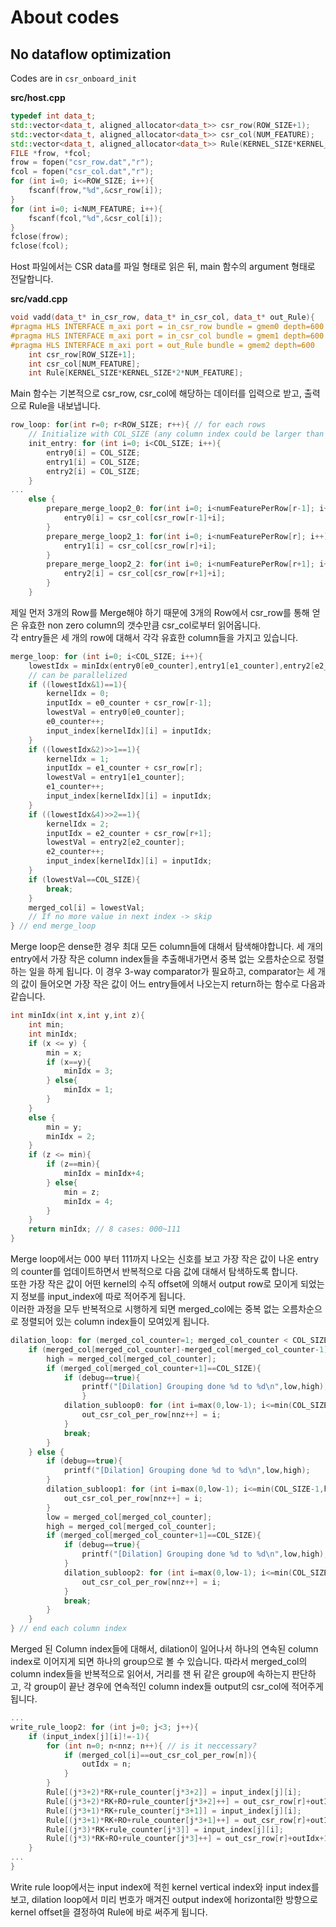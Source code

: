 # About codes

## No dataflow optimization 

Codes are in ```csr_onboard_init```  

**src/host.cpp**
```cpp
typedef int data_t;
std::vector<data_t, aligned_allocator<data_t>> csr_row(ROW_SIZE+1);
std::vector<data_t, aligned_allocator<data_t>> csr_col(NUM_FEATURE);
std::vector<data_t, aligned_allocator<data_t>> Rule(KERNEL_SIZE*KERNEL_SIZE*2*NUM_FEATURE);
FILE *frow, *fcol;
frow = fopen("csr_row.dat","r");
fcol = fopen("csr_col.dat","r");
for (int i=0; i<=ROW_SIZE; i++){
    fscanf(frow,"%d",&csr_row[i]);
}
for (int i=0; i<NUM_FEATURE; i++){
    fscanf(fcol,"%d",&csr_col[i]);
}
fclose(frow);
fclose(fcol);
```
Host 파일에서는 CSR data를 파일 형태로 읽은 뒤, main 함수의 argument 형태로 전달합니다.  

**src/vadd.cpp**  
```cpp
void vadd(data_t* in_csr_row, data_t* in_csr_col, data_t* out_Rule){
#pragma HLS INTERFACE m_axi port = in_csr_row bundle = gmem0 depth=600
#pragma HLS INTERFACE m_axi port = in_csr_col bundle = gmem1 depth=600
#pragma HLS INTERFACE m_axi port = out_Rule bundle = gmem2 depth=600
    int csr_row[ROW_SIZE+1];
    int csr_col[NUM_FEATURE];
    int Rule[KERNEL_SIZE*KERNEL_SIZE*2*NUM_FEATURE];
```
Main 함수는 기본적으로 csr_row, csr_col에 해당하는 데이터를 입력으로 받고, 출력으로 Rule을 내보냅니다.  
```cpp
row_loop: for(int r=0; r<ROW_SIZE; r++){ // for each rows
    // Initialize with COL_SIZE (any column index could be larger than COL_SIZE)
    init_entry: for (int i=0; i<COL_SIZE; i++){
        entry0[i] = COL_SIZE;
        entry1[i] = COL_SIZE;
        entry2[i] = COL_SIZE;
    }
...
    else {
        prepare_merge_loop2_0: for(int i=0; i<numFeaturePerRow[r-1]; i++){
            entry0[i] = csr_col[csr_row[r-1]+i];
        }
        prepare_merge_loop2_1: for(int i=0; i<numFeaturePerRow[r]; i++){
            entry1[i] = csr_col[csr_row[r]+i];
        }
        prepare_merge_loop2_2: for(int i=0; i<numFeaturePerRow[r+1]; i++){
            entry2[i] = csr_col[csr_row[r+1]+i];
        }
    }
```
제일 먼저 3개의 Row를 Merge해야 하기 때문에 3개의 Row에서 csr_row를 통해 얻은 유효한 non zero column의 갯수만큼 csr_col로부터 읽어옵니다.  
각 entry들은 세 개의 row에 대해서 각각 유효한 column들을 가지고 있습니다.  
```cpp
merge_loop: for (int i=0; i<COL_SIZE; i++){
    lowestIdx = minIdx(entry0[e0_counter],entry1[e1_counter],entry2[e2_counter]);
    // can be parallelized
    if ((lowestIdx&1)==1){
        kernelIdx = 0;
        inputIdx = e0_counter + csr_row[r-1];
        lowestVal = entry0[e0_counter];
        e0_counter++;
        input_index[kernelIdx][i] = inputIdx;
    }
    if ((lowestIdx&2)>>1==1){
        kernelIdx = 1;
        inputIdx = e1_counter + csr_row[r];
        lowestVal = entry1[e1_counter];
        e1_counter++;
        input_index[kernelIdx][i] = inputIdx;
    }
    if ((lowestIdx&4)>>2==1){
        kernelIdx = 2;
        inputIdx = e2_counter + csr_row[r+1];
        lowestVal = entry2[e2_counter];
        e2_counter++;
        input_index[kernelIdx][i] = inputIdx;
    }
    if (lowestVal==COL_SIZE){
        break;
    }
    merged_col[i] = lowestVal; 
    // If no more value in next index -> skip
} // end merge_loop
```
Merge loop은 dense한 경우 최대 모든 column들에 대해서 탐색해야합니다. 세 개의 entry에서 가장 작은 column index들을 추출해내가면서 중복 없는 오름차순으로 정렬하는 일을 하게 됩니다. 이 경우 3-way comparator가 필요하고, comparator는 세 개의 값이 들어오면 가장 작은 값이 어느 entry들에서 나오는지 return하는 함수로 다음과 같습니다.   
```cpp
int minIdx(int x,int y,int z){
    int min;
    int minIdx;
    if (x <= y) {
        min = x;
        if (x==y){
            minIdx = 3;
        } else{
            minIdx = 1;
        }
    }
    else {
        min = y;
        minIdx = 2;
    }
    if (z <= min){
        if (z==min){
            minIdx = minIdx+4;
        } else{
            min = z;
            minIdx = 4;
        }
    }
    return minIdx; // 8 cases: 000~111
}
```
Merge loop에서는 000 부터 111까지 나오는 신호를 보고 가장 작은 값이 나온 entry의 counter를 업데이트하면서 반복적으로 다음 값에 대해서 탐색하도록 합니다.  
또한 가장 작은 값이 어떤 kernel의 수직 offset에 의해서 output row로 모이게 되었는지 정보를 input_index에 따로 적어주게 됩니다.  
이러한 과정을 모두 반복적으로 시행하게 되면 merged_col에는 중복 없는 오름차순으로 정렬되어 있는 column index들이 모여있게 됩니다.  

```cpp
dilation_loop: for (merged_col_counter=1; merged_col_counter < COL_SIZE-1; merged_col_counter++){
    if (merged_col[merged_col_counter]-merged_col[merged_col_counter-1] <= 3){ // update high only
        high = merged_col[merged_col_counter];
        if (merged_col[merged_col_counter+1]==COL_SIZE){
            if (debug==true){
                printf("[Dilation] Grouping done %d to %d\n",low,high);
                }
            dilation_subloop0: for (int i=max(0,low-1); i<=min(COL_SIZE-1,high+1); i++) {
                out_csr_col_per_row[nnz++] = i;
            }
            break;
        }
    } else {
        if (debug==true){
            printf("[Dilation] Grouping done %d to %d\n",low,high);
        }
        dilation_subloop1: for (int i=max(0,low-1); i<=min(COL_SIZE-1,high+1); i++) {
            out_csr_col_per_row[nnz++] = i;
        }
        low = merged_col[merged_col_counter];
        high = merged_col[merged_col_counter];
        if (merged_col[merged_col_counter+1]==COL_SIZE){
            if (debug==true){
                printf("[Dilation] Grouping done %d to %d\n",low,high);
            }
            dilation_subloop2: for (int i=max(0,low-1); i<=min(COL_SIZE-1,high+1); i++) {
                out_csr_col_per_row[nnz++] = i;
            }
            break;
        }
    }
} // end each column index
```

Merged 된 Column index들에 대해서, dilation이 일어나서 하나의 연속된 column index로 이어지게 되면 하나의 group으로 볼 수 있습니다. 따라서 merged_col의 column index들을 반복적으로 읽어서, 거리를 잰 뒤 같은 group에 속하는지 판단하고, 각 group이 끝난 경우에 연속적인 column index들 output의 csr_col에 적어주게 됩니다.  

```cpp
...
write_rule_loop2: for (int j=0; j<3; j++){
    if (input_index[j][i]!=-1){
        for (int n=0; n<nnz; n++){ // is it neccessary?
            if (merged_col[i]==out_csr_col_per_row[n]){
                outIdx = n;
            }
        }
        Rule[(j*3+2)*RK+rule_counter[j*3+2]] = input_index[j][i];
        Rule[(j*3+2)*RK+RO+rule_counter[j*3+2]++] = out_csr_row[r]+outIdx-1;
        Rule[(j*3+1)*RK+rule_counter[j*3+1]] = input_index[j][i];
        Rule[(j*3+1)*RK+RO+rule_counter[j*3+1]++] = out_csr_row[r]+outIdx;
        Rule[(j*3)*RK+rule_counter[j*3]] = input_index[j][i];
        Rule[(j*3)*RK+RO+rule_counter[j*3]++] = out_csr_row[r]+outIdx+1;
    }
...
}
``` 

Write rule loop에서는 input index에 적힌 kernel vertical index와 input index를 보고, dilation loop에서 미리 번호가 매겨진 output index에 horizontal한 방향으로 kernel offset을 결정하여 Rule에 바로 써주게 됩니다.


